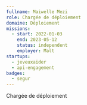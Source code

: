 ```yaml
---
fullname: Maiwelle Mezi
role: Chargée de déploiement 
domaine: Déploiement
missions:
  - start: 2022-01-03
    end: 2023-05-12
    status: independent
    employer: Malt 
startups:
  - jeveuxaider
  - api-engagement
badges:
  - segur
---
```


Chargée de déploiement 
